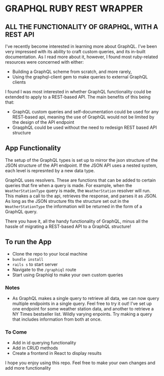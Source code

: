 # GRAPHQL RUBY REST WRAPPER

## ALL THE FUNCTIONALITY OF GRAPHQL, WITH A REST API

I've recently become interested in learning more about GraphQL. I've been very impressed with its ability to craft custom queries, and its in-built documentation. As I read more about it, however, I found most ruby-related resources were concerned with either:

- Building a GraphQL scheme from scratch, and more rarely,
- Using the graphql-client gem to make queries to external GraphQL clients

I found I was most interested in whether GraphQL functionality could be extended to apply to a REST-based API. The main benefits of this being that:
- GraphQL custom queries and self-documentation could be used for any REST-based api, meaning the use of GraphQL would not be limited by the design of the API endpoint
- GraqphQL could be used without the need to redesign REST based API structure

## App Functionality

The setup of the GraphQL types is set up to mirror the json structure of the JSON structure of the API endpoint. If the JSON API uses a nested system, each level is represnted by a new data type.

GraphQL uses resolvers. These are functions that can be added to certain queries that fire when a query is made. For example, when the `WeatherStationType` query is made, the `WeatherStation` resolver will run. This makes a call to the api, retrieves the response, and parses it as JSON. As long as the JSON structure fits the structure set out in the `WeatherStationType` the information will be returned in the form of a GraphQL query. 

There you have it, all the handy functionality of GraphQL, minus all the hassle of migrating a REST-based API to a GraphQL structure!

## To run the App
- Clone the repo to your local machine
- `bundle install`
- `rails s` to start server
- Navigate to the `/graphiql` route 
- Start using Graphiql to make your own custom queries

### Notes
- As GraphQL makes a single query to retrieve all data, we can now query multiple endpoints in a single query. Feel free to try it out! I've set up one endpoint for some weather station data, and another to retrieve a NY Times bestseller list. Wildly varying enpoints. Try making a query that includes information from both at once.

### To Come
- Add in id querying functionality
- Add in CRUD methods
- Create a frontend in React to display results


I hope you enjoy using this repo. Feel free to make your own changes and add more functionality
